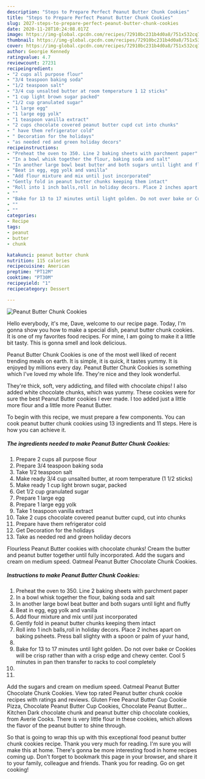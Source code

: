 ```yaml
---
description: "Steps to Prepare Perfect Peanut Butter Chunk Cookies"
title: "Steps to Prepare Perfect Peanut Butter Chunk Cookies"
slug: 2027-steps-to-prepare-perfect-peanut-butter-chunk-cookies
date: 2020-11-28T10:24:08.017Z
image: https://img-global.cpcdn.com/recipes/72910bc231b4d0a8/751x532cq70/peanut-butter-chunk-cookies-recipe-main-photo.jpg
thumbnail: https://img-global.cpcdn.com/recipes/72910bc231b4d0a8/751x532cq70/peanut-butter-chunk-cookies-recipe-main-photo.jpg
cover: https://img-global.cpcdn.com/recipes/72910bc231b4d0a8/751x532cq70/peanut-butter-chunk-cookies-recipe-main-photo.jpg
author: Georgie Kennedy
ratingvalue: 4.7
reviewcount: 27231
recipeingredient:
- "2 cups all purpose flour"
- "3/4 teaspoon baking soda"
- "1/2 teaspoon salt"
- "3/4 cup unsalted butter at room temperature 1 12 sticks"
- "1 cup light brown sugar packed"
- "1/2 cup granulated sugar"
- "1 large egg"
- "1 large egg yolk"
- "1 teaspoon vanilla extract"
- "2 cups chocolate covered peanut butter cupd cut into chunks"
- " have them refrigerator cold"
- " Decoration for the holidays"
- "as needed red and green holiday decors"
recipeinstructions:
- "Preheat the oven to 350. Line 2 baking sheets with parchment paper"
- "In a bowl whisk together the flour, baking soda and salt"
- "In another large bowl beat butter and both sugars until light and fluffy"
- "Beat in egg, egg yolk and vanilla"
- "Add flour mixture and mix until just incorporated"
- "Gently fold in peanut butter chunks keeping them intact"
- "Roll into 1 inch balls,roll in holiday decors. Place 2 inches apart on baking psheets. Press ball slighty with a spoon or palm of yuur hand,"
- ""
- "Bake for 13 to 17 minutes until light golden. Do not over bake or Cookies will be crisp rather than with a crisp edge and chewy center. Cool 5 minutes in pan then transfer to racks to cool completely"
- ""
- ""
categories:
- Recipe
tags:
- peanut
- butter
- chunk

katakunci: peanut butter chunk 
nutrition: 115 calories
recipecuisine: American
preptime: "PT12M"
cooktime: "PT30M"
recipeyield: "1"
recipecategory: Dessert

---
```



![Peanut Butter Chunk Cookies](https://img-global.cpcdn.com/recipes/72910bc231b4d0a8/751x532cq70/peanut-butter-chunk-cookies-recipe-main-photo.jpg)

Hello everybody, it's me, Dave, welcome to our recipe page. Today, I'm gonna show you how to make a special dish, peanut butter chunk cookies. It is one of my favorites food recipes. For mine, I am going to make it a little bit tasty. This is gonna smell and look delicious.

Peanut Butter Chunk Cookies is one of the most well liked of recent trending meals on earth. It is simple, it is quick, it tastes yummy. It is enjoyed by millions every day. Peanut Butter Chunk Cookies is something which I've loved my whole life. They're nice and they look wonderful.

They&#39;re thick, soft, very addicting, and filled with chocolate chips! I also added white chocolate chunks, which was yummy. These cookies were for sure the best Peanut Butter cookies I ever made. I too added just a little more flour and a little more Peanut Butter.


To begin with this recipe, we must prepare a few components. You can cook peanut butter chunk cookies using 13 ingredients and 11 steps. Here is how you can achieve it.

<!--inarticleads1-->

##### The ingredients needed to make Peanut Butter Chunk Cookies:

1. Prepare 2 cups all purpose flour
1. Prepare 3/4 teaspoon baking soda
1. Take 1/2 teaspoon salt
1. Make ready 3/4 cup unsalted butter, at room temperature (1 1/2 sticks)
1. Make ready 1 cup light brown sugar, packed
1. Get 1/2 cup granulated sugar
1. Prepare 1 large egg
1. Prepare 1 large egg yolk
1. Take 1 teaspoon vanilla extract
1. Take 2 cups chocolate covered peanut butter cupd, cut into chunks
1. Prepare  have them refrigerator cold
1. Get  Decoration for the holidays
1. Take as needed red and green holiday decors


Flourless Peanut Butter cookies with chocolate chunks! Cream the butter and peanut butter together until fully incorporated. Add the sugars and cream on medium speed. Oatmeal Peanut Butter Chocolate Chunk Cookies. 

<!--inarticleads2-->

##### Instructions to make Peanut Butter Chunk Cookies:

1. Preheat the oven to 350. Line 2 baking sheets with parchment paper
1. In a bowl whisk together the flour, baking soda and salt
1. In another large bowl beat butter and both sugars until light and fluffy
1. Beat in egg, egg yolk and vanilla
1. Add flour mixture and mix until just incorporated
1. Gently fold in peanut butter chunks keeping them intact
1. Roll into 1 inch balls,roll in holiday decors. Place 2 inches apart on baking psheets. Press ball slighty with a spoon or palm of yuur hand,
1. 
1. Bake for 13 to 17 minutes until light golden. Do not over bake or Cookies will be crisp rather than with a crisp edge and chewy center. Cool 5 minutes in pan then transfer to racks to cool completely
1. 
1. 


Add the sugars and cream on medium speed. Oatmeal Peanut Butter Chocolate Chunk Cookies. View top rated Peanut butter chunk cookie recipes with ratings and reviews. Gluten Free Peanut Butter Cup Cookie Pizza, Chocolate Peanut Butter Cup Cookies, Chocolate Peanut Butter… Kitchen Dark chocolate chunk and peanut butter chip chocolate cookies, from Averie Cooks. There is very little flour in these cookies, which allows the flavor of the peanut butter to shine through. 

So that is going to wrap this up with this exceptional food peanut butter chunk cookies recipe. Thank you very much for reading. I'm sure you will make this at home. There's gonna be more interesting food in home recipes coming up. Don't forget to bookmark this page in your browser, and share it to your family, colleague and friends. Thank you for reading. Go on get cooking!
